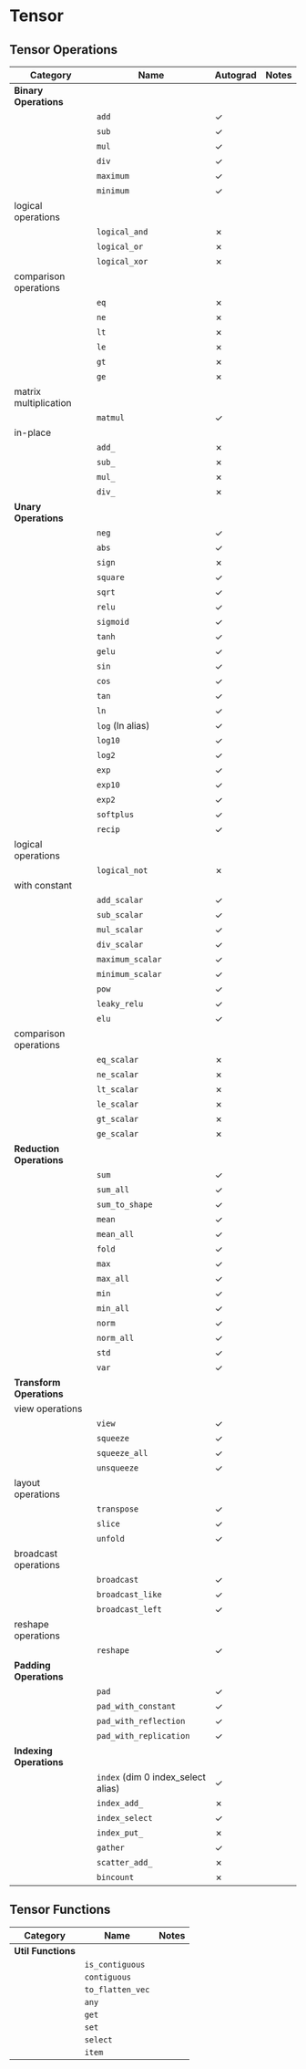# Tensor

## Tensor Operations

| Category | Name | Autograd | Notes |
|---|---|---|---|
| **Binary Operations** |
|            | `add`              | ✓ |   |
|            | `sub`              | ✓ |   |
|            | `mul`              | ✓ |   |
|            | `div`              | ✓ |   |
|            | `maximum`          | ✓ |   |
|            | `minimum`          | ✓ |   |
| logical operations |
|            | `logical_and`      | ✗ |   |
|            | `logical_or`       | ✗ |   |
|            | `logical_xor`      | ✗ |   |
| comparison operations |
|            | `eq`               | ✗ |   |
|            | `ne`               | ✗ |   |
|            | `lt`               | ✗ |   |
|            | `le`               | ✗ |   |
|            | `gt`               | ✗ |   |
|            | `ge`               | ✗ |   |
| matrix multiplication |
|            | `matmul`           | ✓ |   |
| in-place |
|            | `add_`             | ✗ |   |
|            | `sub_`             | ✗ |   |
|            | `mul_`             | ✗ |   |
|            | `div_`             | ✗ |   |
| **Unary Operations** |
|            | `neg`              | ✓ |   |
|            | `abs`              | ✓ |   |
|            | `sign`             | ✗ |   |
|            | `square`           | ✓ |   |
|            | `sqrt`             | ✓ |   |
|            | `relu`             | ✓ |   |
|            | `sigmoid`          | ✓ |   |
|            | `tanh`             | ✓ |   |
|            | `gelu`             | ✓ |   |
|            | `sin`              | ✓ |   |
|            | `cos`              | ✓ |   |
|            | `tan`              | ✓ |   |
|            | `ln`               | ✓ |   |
|            | `log` (ln alias)   | ✓ |   |
|            | `log10`            | ✓ |   |
|            | `log2`             | ✓ |   |
|            | `exp`              | ✓ |   |
|            | `exp10`            | ✓ |   |
|            | `exp2`             | ✓ |   |
|            | `softplus`         | ✓ |   |
|            | `recip`            | ✓ |   |
| logical operations |
|            | `logical_not`      | ✗ |   |
| with constant |
|            | `add_scalar`       | ✓ |   |
|            | `sub_scalar`       | ✓ |   |
|            | `mul_scalar`       | ✓ |   |
|            | `div_scalar`       | ✓ |   |
|            | `maximum_scalar`   | ✓ |   |
|            | `minimum_scalar`   | ✓ |   |
|            | `pow`              | ✓ |   |
|            | `leaky_relu`       | ✓ |   |
|            | `elu`              | ✓ |   |
| comparison operations |
|            | `eq_scalar`        | ✗ |   |
|            | `ne_scalar`        | ✗ |   |
|            | `lt_scalar`        | ✗ |   |
|            | `le_scalar`        | ✗ |   |
|            | `gt_scalar`        | ✗ |   |
|            | `ge_scalar`        | ✗ |   |
| **Reduction Operations** |
|            | `sum`              | ✓ |   |
|            | `sum_all`          | ✓ |   |
|            | `sum_to_shape`     | ✓ |   |
|            | `mean`             | ✓ |   |
|            | `mean_all`         | ✓ |   |
|            | `fold`             | ✓ |   |
|            | `max`              | ✓ |   | 
|            | `max_all`          | ✓ |   | 
|            | `min`              | ✓ |   | 
|            | `min_all`          | ✓ |   | 
|            | `norm`             | ✓ |   | 
|            | `norm_all`         | ✓ |   | 
|            | `std`              | ✓ |   | 
|            | `var`              | ✓ |   | 
| **Transform Operations** |
| view operations |
|            | `view`             | ✓ |   |
|            | `squeeze`          | ✓ |   |
|            | `squeeze_all`      | ✓ |   |
|            | `unsqueeze`        | ✓ |   |
| layout operations |
|            | `transpose`        | ✓ |   |
|            | `slice`            | ✓ |   |
|            | `unfold`           | ✓ |   |
| broadcast operations |
|            | `broadcast`        | ✓ |   |
|            | `broadcast_like`   | ✓ |   |
|            | `broadcast_left`   | ✓ |   |
| reshape operations |
|            | `reshape`          | ✓ |   |
| **Padding Operations** |
|            | `pad`                                | ✓ |   |
|            | `pad_with_constant`                  | ✓ |   |
|            | `pad_with_reflection`                | ✓ |   |
|            | `pad_with_replication`               | ✓ |   |
| **Indexing Operations** |
|            | `index` (dim 0 index_select alias)   | ✓ |   |
|            | `index_add_`       | ✗ |   |
|            | `index_select`     | ✓ |   |
|            | `index_put_`       | ✗ |   |
|            | `gather`           | ✓ |   |
|            | `scatter_add_`     | ✗ |   |
|            | `bincount`         | ✗ |   |

## Tensor Functions

| Category | Name | Notes |
|---|---|---|
| **Util Functions** |
|            | `is_contiguous`    |   |
|            | `contiguous`       |   |
|            | `to_flatten_vec`   |   |
|            | `any`              |   |
|            | `get`              |   |
|            | `set`              |   |
|            | `select`           |   |
|            | `item`             |   |
